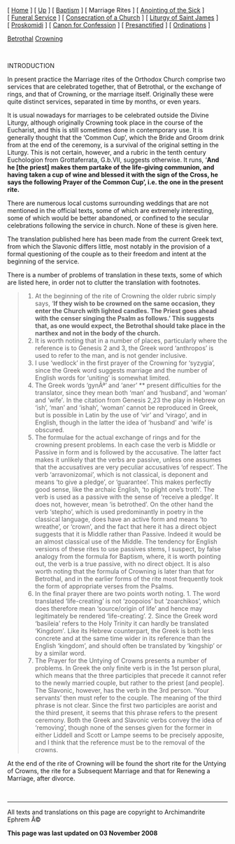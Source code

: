 \[ [Home](index.md) \] \[ [Up](eucholog.md) \] \[ [Baptism](baptism.md) \] \[ Marriage Rites \] \[ [Anointing of the Sick](anointin.md) \] \[ [Funeral Service](funeral.md) \] \[ [Consecration of a Church](dedic-int.md) \] \[ [Liturgy of Saint James](lit-james.md) \] \[ [Proskomidi](proskomidi.md) \] \[ [Canon for Confession](canon_for_confession.md) \] \[ [Presanctified](presanctified.md) \] \[ [Ordinations](ordinations.md) \]

[Betrothal](betrotha.md)
[Crowning](crowning.md)

 

INTRODUCTION

In present practice the Marriage rites of the Orthodox Church comprise two services that are celebrated together, that of Betrothal, or the exchange of rings, and that of Crowning, or the marriage itself. Originally these were quite distinct services, separated in time by months, or even years.

It is usual nowadays for marriages to be celebrated outside the Divine Liturgy, although originally Crowning took place in the course of the Eucharist, and this is still sometimes done in contemporary use. It is generally thought that the ‘Common Cup’, which the Bride and Groom drink from at the end of the ceremony, is a survival of the original setting in the Liturgy. This is not certain, however, and a rubric in the tenth century Euchologion from Grottaferrata, G.b.VII, suggests otherwise. It runs, ‘**And he \[the priest\]** **makes them partake of the life-giving communion, and having taken a cup of wine and blessed it with the sign of the Cross, he says the following Prayer of the Common Cup’, i.e. the one in the present rite.**

There are numerous local customs surrounding weddings that are not mentioned in the official texts, some of which are extremely interesting, some of which would be better abandoned, or confined to the secular celebrations following the service in church. None of these is given here.

The translation published here has been made from the current Greek text, from which the Slavonic differs little, most notably in the provision of a formal questioning of the couple as to their freedom and intent at the beginning of the service.

There is a number of problems of translation in these texts, some of which are listed here, in order not to clutter the translation with footnotes.

> 1.  At the beginning of the rite of Crowning the older rubric simply says, ‘**If they wish to be crowned on the same occasion, they enter the Church with lighted candles. The Priest goes ahead with the censer singing the Psalm as follows.’ This suggests that, as one would expect, the Betrothal should take place in the narthex and not in the body of the church.**
> 2.  It is worth noting that in a number of places, particularly where the reference is to Genesis 2 and 3, the Greek word ‘anthropos’ is used to refer to the man, and is not gender inclusive.
> 3.  I use ‘wedlock’ in the first prayer of the Crowning for ‘syzygia’, since the Greek word suggests marriage and the number of English words for ‘uniting’ is somewhat limited.
> 4.  The Greek words ‘gynÃª’ and ‘aner’ ** present difficulties for the translator, since they mean both ‘man’ and ‘husband’, and ‘woman’ and ‘wife’*.* In the citation from Genesis 2,23 the play in Hebrew on ‘ish’, ‘man’ and ‘ishah’, ‘woman’ cannot be reproduced in Greek, but is possible in Latin by the use of ‘vir’ and ‘virago’, and in English, though in the latter the idea of ‘husband’ and ‘wife’ is obscured.
> 5.  The formulae for the actual exchange of rings and for the crowning present problems. In each case the verb is Middle or Passive in form and is followed by the accusative. The latter fact makes it unlikely that the verbs are passive, unless one assumes that the accusatives are very peculiar accusatives ‘of respect’. The verb ‘arravonizomai’, which is not classical, is deponent and means ‘to give a pledge’, or ‘guarantee’. This makes perfectly good sense, like the archaic English, ‘to plight one’s troth’. The verb is used as a passive with the sense of ‘receive a pledge’. It does not, however, mean ‘is betrothed’. On the other hand the verb ‘stepho’, which is used predominantly in poetry in the classical language, does have an active form and means ‘to wreathe’, or ‘crown’, and the fact that here it has a direct object suggests that it is Middle rather than Passive. Indeed it would be an almost classical use of the Middle. The tendency for English versions of these rites to use passives stems, I suspect, by false analogy from the formula for Baptism, where, it is worth pointing out, the verb is a true passive, with no direct object. It is also worth noting that the formula of Crowning is later than that for Betrothal, and in the earlier forms of the rite most frequently took the form of appropriate verses from the Psalms.
> 6.  In the final prayer there are two points worth noting. 1. The word translated ‘life-creating’ is not ‘zoopoios’ but ‘zoarchikos’, which does therefore mean ‘source/origin of life’ and hence may legitimately be rendered ‘life-creating’. 2. Since the Greek word ‘basileia’ refers to the Holy Trinity it can hardly be translated ‘Kingdom’*.* Like its Hebrew counterpart, the Greek is both less concrete and at the same time wider in its reference than the English ‘kingdom’, and should often be translated by ‘kingship’ or by a similar word.
> 7.  The Prayer for the Untying of Crowns presents a number of problems. In Greek the only finite verb is in the 1st person plural, which means that the three participles that precede it cannot refer to the newly married couple, but rather to the priest \[and people\]. The Slavonic, however, has the verb in the 3rd person. ‘Your servants’ then must refer to the couple. The meaning of the third phrase is not clear. Since the first two participles are aorist and the third present, it seems that this phrase refers to the present ceremony. Both the Greek and Slavonic verbs convey the idea of ‘removing’, though none of the senses given for the former in either Liddell and Scott or Lampe seems to be precisely apposite, and I think that the reference must be to the removal of the crowns.

At the end of the rite of Crowning will be found the short rite for the Untying of Crowns, the rite for a Subsequent Marriage and that for Renewing a Marriage, after divorce.

 

------------------------------------------------------------------------

All texts and translations on this page are copyright to
Archimandrite Ephrem Â©

**This page was last updated on 03 November 2008**
